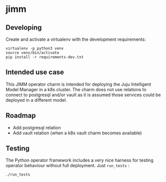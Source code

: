 # jimm

## Developing

Create and activate a virtualenv with the development requirements:

    virtualenv -p python3 venv
    source venv/bin/activate
    pip install -r requirements-dev.txt

## Intended use case

This JIMM operator charm is intended for deploying the 
Juju Intelligent Model Manager in a k8s cluster. The charm
does not use relations to connect to postgresql and/or
vault as it is assumed those services could be deployed
in a different model.

## Roadmap

* Add postgresql relation
* Add vault relation (when a k8s vault charm becomes available)

## Testing

The Python operator framework includes a very nice harness for testing
operator behaviour without full deployment. Just `run_tests` :

    ./run_tests
